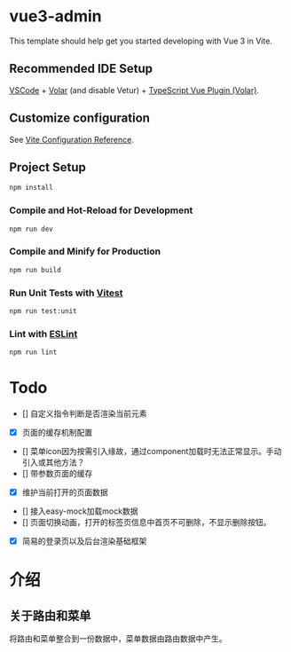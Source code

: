 # vue3-admin

This template should help get you started developing with Vue 3 in Vite.

## Recommended IDE Setup

[VSCode](https://code.visualstudio.com/) + [Volar](https://marketplace.visualstudio.com/items?itemName=Vue.volar) (and disable Vetur) + [TypeScript Vue Plugin (Volar)](https://marketplace.visualstudio.com/items?itemName=Vue.vscode-typescript-vue-plugin).

## Customize configuration

See [Vite Configuration Reference](https://vitejs.dev/config/).

## Project Setup

```sh
npm install
```

### Compile and Hot-Reload for Development

```sh
npm run dev
```

### Compile and Minify for Production

```sh
npm run build
```

### Run Unit Tests with [Vitest](https://vitest.dev/)

```sh
npm run test:unit
```

### Lint with [ESLint](https://eslint.org/)

```sh
npm run lint
```


# Todo
- [] 自定义指令判断是否渲染当前元素
- [x] 页面的缓存机制配置
- [] 菜单icon因为按需引入缘故，通过component加载时无法正常显示。手动引入或其他方法？
- [] 带参数页面的缓存
- [x] 维护当前打开的页面数据
- [] 接入easy-mock加载mock数据
- [] 页面切换动画，打开的标签页信息中首页不可删除，不显示删除按钮。
- [X] 简易的登录页以及后台渲染基础框架



# 介绍

## 关于路由和菜单

将路由和菜单整合到一份数据中，菜单数据由路由数据中产生。